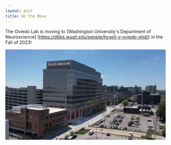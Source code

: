 ```yaml
---
layout: post
title: On the Move
---
```

The Oviedo Lab is moving to [Washington University's Department of Neuroscience] (https://dbbs.wustl.edu/people/hysell-v-oviedo-phd/) in the Fall of 2023!

<img src="/images/events/washu-move-2023/WashU_NSbuilding.png">
